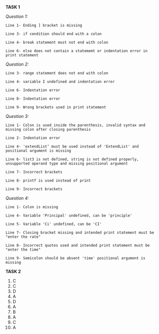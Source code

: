 **TASK 1**
        
*Question 1:*

    Line 1- Ending ] bracket is missing

    Line 3- if condition should end with a colon

    Line 4- break statement must not end with colon

    Line 6- else does not contain a statememt or indentation error in print statement



*Question 2:*

    Line 3- range statement does not end with colon

    Line 4- variable I undefined and indentation error

    Line 6- Indentation error

    Line 8- Indentation error

    Line 9- Wrong brackets used in print statement


*Question 3:*

    Line 1- Colon is used inside the parenthesis, invalid syntax and missing colon after closing parenthesis

    Line 2- Indentation error

    Line 4- 'extendList’ must be used instead of 'ExtendList' and positional argument is missing

    Line 6- list3 is not defined, string is not defined properly, unsupported operand type and missing positional argument

    Line 7- Incorrect brackets

    Line 8- printf is used instead of print

    Line 9- Incorrect brackets


*Question 4:*

    Line 1- Colon is missing

    Line 4- Variable 'Principal' undefined, can be 'principle'

    Line 5- Variable 'Ci' undefined, can be 'CI'

    Line 7- Closing bracket missing and intended print statement must be "enter the rate"

    Line 8- Incorrect quotes used and intended print statement must be "enter the time"

    Line 9- Semicolon should be absent 'time' positional argument is missing
    
**TASK 2**

1. C
2. C
3. D
4. A
5. D
6. A
7. B
8. A
9. C
10. A
